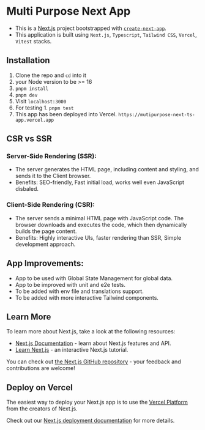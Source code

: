 # Multi Purpose Next App

- This is a [Next.js](https://nextjs.org/) project bootstrapped with [`create-next-app`](https://github.com/vercel/next.js/tree/canary/packages/create-next-app).
- This application is built using `Next.js`, `Typescript`, `Tailwind CSS`, `Vercel`, `Vitest` stacks.

## Installation

1. Clone the repo and `cd` into it
1. your Node version to be >= 16
1. `pnpm install`
1. `pnpm dev`
1. Visit `localhost:3000`
1. For testing 1. `pnpm test`
1. This app has been deployed into Vercel. `https://mutipurpose-next-ts-app.vercel.app`

## CSR vs SSR

### Server-Side Rendering (SSR):

- The server generates the HTML page, including content and styling, and sends it to the Client browser.
- Benefits: SEO-friendly, Fast initial load, works well even JavaScript disbaled.

### Client-Side Rendering (CSR):

- The server sends a minimal HTML page with JavaScript code. The browser downloads and executes the code, which then dynamically builds the page content.
- Benefits: Highly interactive UIs, faster rendering than SSR, Simple development approach.

## App Improvements:

- App to be used with Global State Management for global data.
- App to be improved with unit and e2e tests.
- To be added with env file and translations support.
- To be added with more interactive Tailwind components.

## Learn More

To learn more about Next.js, take a look at the following resources:

- [Next.js Documentation](https://nextjs.org/docs) - learn about Next.js features and API.
- [Learn Next.js](https://nextjs.org/learn) - an interactive Next.js tutorial.

You can check out [the Next.js GitHub repository](https://github.com/vercel/next.js/) - your feedback and contributions are welcome!

## Deploy on Vercel

The easiest way to deploy your Next.js app is to use the [Vercel Platform](https://vercel.com/new?utm_medium=default-template&filter=next.js&utm_source=create-next-app&utm_campaign=create-next-app-readme) from the creators of Next.js.

Check out our [Next.js deployment documentation](https://nextjs.org/docs/deployment) for more details.
